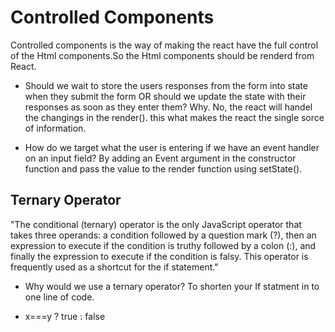 # Controlled Components

Controlled components is the way of making the react have the full control of the Html components.So the Html components should be renderd from React.

- Should we wait to store the users responses from the form into state when they submit the form OR should we update the state with their responses as soon as they enter them? Why.
No, the react will handel the changings in the render(). this what makes the react the single sorce of information.

- How do we target what the user is entering if we have an event handler on an input field?
By adding an Event argument in the constructor function and pass the value to the render function using setState().

## Ternary Operator

"The conditional (ternary) operator is the only JavaScript operator that takes three operands: a condition followed by a question mark (?), then an expression to execute if the condition is truthy followed by a colon (:), and finally the expression to execute if the condition is falsy. This operator is frequently used as a shortcut for the if statement."

- Why would we use a ternary operator?
To shorten your If statment in to one line of code.

- x===y ? true : false

